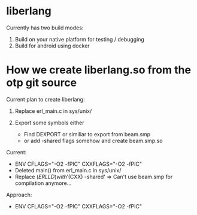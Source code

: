 # liberlang

Currently has two build modes:

1) Build on your native platform for testing / debugging
2) Build for android using docker

# How we create liberlang.so from the otp git source 

Current plan to create liberlang:

1) Replace erl_main.c in sys/unix/

2) Export some symbols either
    * Find DEXPORT or similiar to export from beam.smp
    * or add -shared flags somehow and create beam.smp.so


Current: 
- ENV CFLAGS="-O2 -fPIC" CXXFLAGS="-O2 -fPIC"
- Deleted main() from  erl_main.c in sys/unix/
- Replace $(ERLLD) with '$(CXX) -shared'
=> Can't use beam.smp for compilation anymore...

Approach:
- ENV CFLAGS="-O2 -fPIC" CXXFLAGS="-O2 -fPIC"
